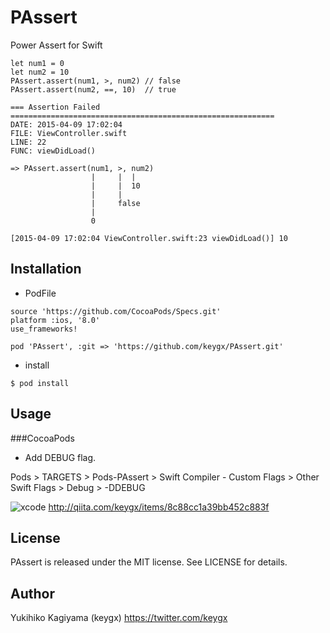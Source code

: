 # PAssert

Power Assert for Swift

```ViewController.sfift
let num1 = 0
let num2 = 10
PAssert.assert(num1, >, num2) // false
PAssert.assert(num2, ==, 10)  // true
```

```
=== Assertion Failed ===========================================================
DATE: 2015-04-09 17:02:04
FILE: ViewController.swift
LINE: 22
FUNC: viewDidLoad()

=> PAssert.assert(num1, >, num2)
                  |     |  |
                  |     |  10
                  |     |
                  |     false
                  |
                  0

[2015-04-09 17:02:04 ViewController.swift:23 viewDidLoad()] 10
```

## Installation

* PodFile

```POdFile
source 'https://github.com/CocoaPods/Specs.git'
platform :ios, '8.0'
use_frameworks!

pod 'PAssert', :git => 'https://github.com/keygx/PAssert.git'
```
* install

```
$ pod install
```


## Usage

###CocoaPods

* Add DEBUG flag.

Pods > TARGETS > Pods-PAssert > Swift Compiler - Custom Flags > Other Swift Flags > Debug > -DDEBUG

![xcode](https://qiita-image-store.s3.amazonaws.com/0/15905/0d527e94-c83d-817d-e5ea-9b45ba542ea0.png)
<http://qiita.com/keygx/items/8c88cc1a39bb452c883f>

## License

PAssert is released under the MIT license. See LICENSE for details.

## Author

Yukihiko Kagiyama (keygx) <https://twitter.com/keygx>

